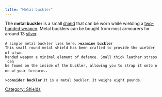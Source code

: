 ```yaml
---
title: "Metal buckler"
---
```


The **metal buckler** is a small [shield](shield "wikilink") that can be
worn while wielding a [two-handed weapon](two-handed_weapon "wikilink").
Metal bucklers can be bought from most armourers for around 13
[silver](silver "wikilink").

`A simple metal buckler lies here.`
`>`**`examine buckler`**
`This small round metal shield has been crafted to provide the wielder of a`
`two-handed weapon a minimal element of defence. Small thick leather straps can`
`be found on the inside of the buckler, allowing you to strap it onto one of`
`your forearms.`

`>`**`consider buckler`**
`It is a metal buckler.`
`It weighs eight pounds.`

[Category: Shields](Category:_Shields "wikilink")